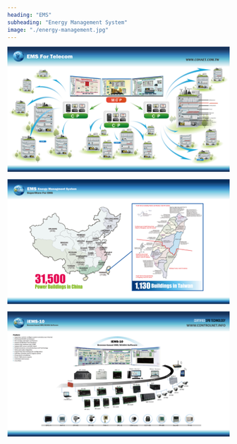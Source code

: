 ```yaml
---
heading: "EMS"
subheading: "Energy Management System"
image: "./energy-management.jpg"
---
```

![EMS](00.jpg)

![EMS](01.jpg)

![EMS](06.jpg)
